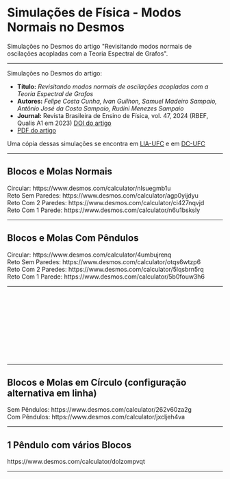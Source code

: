 # Simulações de Física - Modos Normais no Desmos
Simulações no Desmos do artigo "Revisitando modos normais de oscilações acopladas com a Teoria Espectral de Grafos".

<hr>
Simulações no Desmos do artigo:
<ul>
<li><b>Título:</b> <i>Revisitando modos normais de oscilações acopladas com a Teoria Espectral de Grafos</i></li>
<li><b>Autores:</b> <i>Felipe Costa Cunha, Ivan Guilhon, Samuel Madeiro Sampaio, Antônio José da Costa Sampaio, Rudini Menezes Sampaio</i></li>
<li><b>Journal:</b> Revista Brasileira de Ensino de Física, vol. 47, 2024 (RBEF, Qualis A1 em 2023) <a href="http://dx.doi.org/10.1590/1806-9126-rbef-2023-0307">DOI do artigo</a></li>
<li><a href="normal_modes.pdf">PDF do artigo</a></li>
</ul>

Uma cópia dessas simulações se encontra em [LIA-UFC](http://www.lia.ufc.br/~rudini/publ/normal_modes.htm) e em [DC-UFC](http://sites.dc.ufc.br/~rudini/publ/normal_modes.htm)


<hr>
<H2>Blocos e Molas Normais</H2>
Circular: https://www.desmos.com/calculator/nlsuegmb1u <br>
Reto Sem Paredes: https://www.desmos.com/calculator/agp0yijdyu <br>
Reto Com 2 Paredes: https://www.desmos.com/calculator/ci427nqvjd <br>
Reto Com 1 Parede: https://www.desmos.com/calculator/n6u1bsksly <br>

<hr>
<H2>Blocos e Molas Com Pêndulos</H2>
Circular: https://www.desmos.com/calculator/4umbujrenq <br>
Reto Sem Paredes: https://www.desmos.com/calculator/otqs6wtzp6 <br>
Reto Com 2 Paredes: https://www.desmos.com/calculator/5lqsbrn5rq <br>
Reto Com 1 Parede: https://www.desmos.com/calculator/5b0fouw3h6 <br>
<hr>

<br /> <br /> <br /> <br /> <br /> <br /> <br /> <br /> <br /> 
<hr>
<H2>Blocos e Molas em Círculo (configuração alternativa em linha)</H2>
Sem Pêndulos: https://www.desmos.com/calculator/262v60za2g <br>
Com Pêndulos: https://www.desmos.com/calculator/jxcljeh4va <br>

<hr>
<H2>1 Pêndulo com vários Blocos</H2>
https://www.desmos.com/calculator/dolzompvqt <br>

<hr>
</BODY></HTML>

